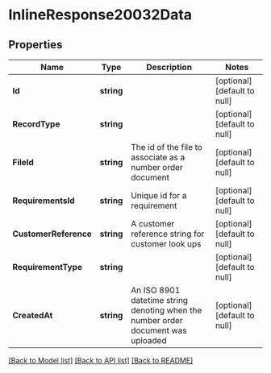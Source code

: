 # InlineResponse20032Data

## Properties
Name | Type | Description | Notes
------------ | ------------- | ------------- | -------------
**Id** | **string** |  | [optional] [default to null]
**RecordType** | **string** |  | [optional] [default to null]
**FileId** | **string** | The id of the file to associate as a number order document | [optional] [default to null]
**RequirementsId** | **string** | Unique id for a requirement | [optional] [default to null]
**CustomerReference** | **string** | A customer reference string for customer look ups | [optional] [default to null]
**RequirementType** | **string** |  | [optional] [default to null]
**CreatedAt** | **string** | An ISO 8901 datetime string denoting when the number order document was uploaded | [optional] [default to null]

[[Back to Model list]](../README.md#documentation-for-models) [[Back to API list]](../README.md#documentation-for-api-endpoints) [[Back to README]](../README.md)

